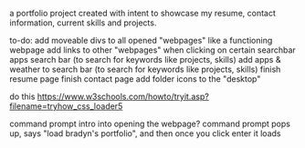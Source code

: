 a portfolio project created with intent to showcase my resume, contact information, current skills and projects.

to-do:
add moveable divs to all opened "webpages" like a functioning webpage
add links to other "webpages" when clicking on certain searchbar apps
search bar (to search for keywords like projects, skills)
add apps & weather to search bar (to search for keywords like projects, skills)
finish resume page
finish contact page
add folder icons to the "desktop"

do this https://www.w3schools.com/howto/tryit.asp?filename=tryhow_css_loader5

command prompt intro into opening the webpage? command prompt pops up, says "load bradyn's portfolio", and then once you click enter it loads